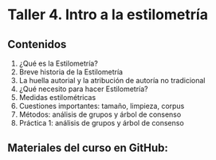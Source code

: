 # **Taller 4. Intro a la estilometría**

## Contenidos

1. ¿Qué es la Estilometría?
2. Breve historia de la Estilometría
3. La huella autorial y la atribución de autoría no tradicional
4. ¿Qué necesito para hacer Estilometría?
5. Medidas estilométricas
6. Cuestiones importantes: tamaño, limpieza, corpus
7. Métodos: análisis de grupos y árbol de consenso
8. Práctica 1: análisis de grupos y árbol de consenso

## Materiales del curso en GitHub:
